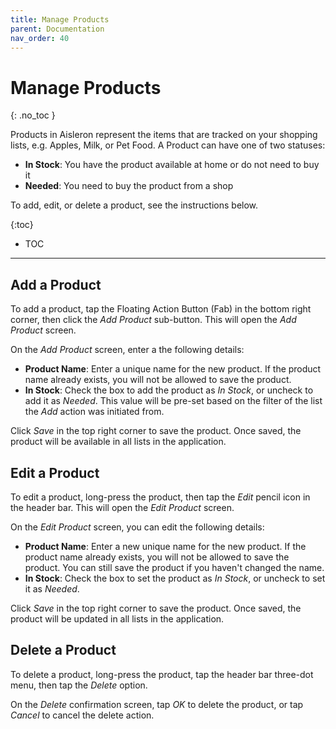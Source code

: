 ```yaml
---
title: Manage Products
parent: Documentation
nav_order: 40
---
```


# Manage Products
{: .no_toc }

Products in Aisleron represent the items that are tracked on your shopping lists, e.g. Apples, Milk, or Pet Food. A Product can have one of two statuses:  
* **In Stock**: You have the product available at home or do not need to buy it 
* **Needed**: You need to buy the product from a shop

To add, edit, or delete a product, see the instructions below.

{:toc}
* TOC

---

## Add a Product  

To add a product, tap the Floating Action Button (Fab) in the bottom right corner, then click the *Add Product* sub-button. This will open the *Add Product* screen.

On the *Add Product* screen, enter a the following details:
* **Product Name**: Enter a unique name for the new product. If the product name already exists, you will not be allowed to save the product.
* **In Stock**: Check the box to add the product as *In Stock*, or uncheck to add it as *Needed*. This value will be pre-set based on the filter of the list the *Add* action was initiated from.

Click *Save* in the top right corner to save the product. Once saved, the product will be available in all lists in the application.

## Edit a Product

To edit a product, long-press the product, then tap the *Edit* pencil icon in the header bar. This will open the *Edit Product* screen.

On the *Edit Product* screen, you can edit the following details:
* **Product Name**: Enter a new unique name for the new product. If the product name already exists, you will not be allowed to save the product. You can still save the product if you haven't changed the name.
* **In Stock**: Check the box to set the product as *In Stock*, or uncheck to set it as *Needed*. 

Click *Save* in the top right corner to save the product. Once saved, the product will be updated in all lists in the application.

## Delete a Product

To delete a product, long-press the product, tap the header bar three-dot menu, then tap the *Delete* option. 

On the *Delete* confirmation screen, tap *OK* to delete the product, or tap *Cancel* to cancel the delete action.

